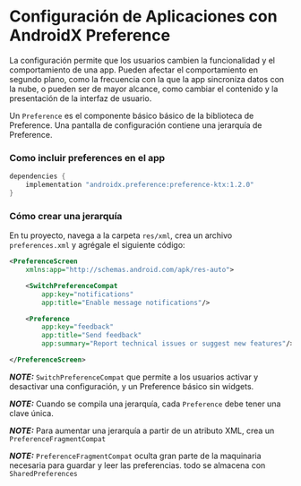 # Configuración de Aplicaciones con AndroidX Preference

La configuración permite que los usuarios cambien la funcionalidad y el comportamiento de una app. Pueden afectar el comportamiento en segundo plano, como la frecuencia con la que la app sincroniza datos con la nube, o pueden ser de mayor alcance, como cambiar el contenido y la presentación de la interfaz de usuario.

Un `Preference` es el componente básico básico de la biblioteca de Preference. Una pantalla de configuración contiene una jerarquía de Preference.

### Como incluir preferences en el app
```groovy
dependencies {
    implementation "androidx.preference:preference-ktx:1.2.0"
}
```

### Cómo crear una jerarquía

En tu proyecto, navega a la carpeta `res/xml`, crea un archivo `preferences.xml` y agrégale el siguiente código:

```xml
<PreferenceScreen
    xmlns:app="http://schemas.android.com/apk/res-auto">

    <SwitchPreferenceCompat
        app:key="notifications"
        app:title="Enable message notifications"/>

    <Preference
        app:key="feedback"
        app:title="Send feedback"
        app:summary="Report technical issues or suggest new features"/>

</PreferenceScreen>
```

**_NOTE:_** `SwitchPreferenceCompat` que permite a los usuarios activar y desactivar una configuración, y un Preference básico sin widgets.

**_NOTE:_** Cuando se compila una jerarquía, cada `Preference` debe tener una clave única.

**_NOTE:_** Para aumentar una jerarquía a partir de un atributo XML, crea un `PreferenceFragmentCompat`

**_NOTE:_** `PreferenceFragmentCompat` oculta gran parte de la maquinaria necesaria para guardar y leer las preferencias.  todo se almacena con `SharedPreferences`